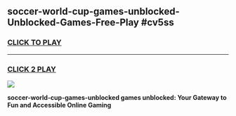 
## soccer-world-cup-games-unblocked-Unblocked-Games-Free-Play #cv5ss
<h3>
<a href="https://us.freeplayer.one?title=soccer-world-cup-games-unblocked&ref=9M">CLICK TO PLAY</a></h3>
<hr>

<h3>
<a href="https://us.freeplayer.one?title=soccer-world-cup-games-unblocked&ref=9M">CLICK 2 PLAY</a>
  
</h3>

<a href="https://us.freeplayer.one?title=soccer-world-cup-games-unblocked&ref=9M"><img src="https://clearcache.store/games.png"></a>


**soccer-world-cup-games-unblocked games unblocked: Your Gateway to Fun and Accessible Online Gaming**
